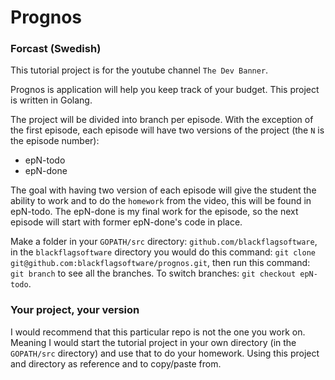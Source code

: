 # Prognos
### Forcast (Swedish)

This tutorial project is for the youtube channel `The Dev Banner`.

Prognos is application will help you keep track of your budget.  This project is written in Golang.

The project will be divided into branch per episode.  With the exception of the first episode, each episode will have two versions of the project (the `N` is the episode number):

- epN-todo
- epN-done

The goal with having two version of each episode will give the student the ability to work and to do the `homework` from the video, this will be found in epN-todo.  The epN-done is my final work for the episode, so the next episode will start with former epN-done's code in place.

Make a folder in your `GOPATH/src` directory: `github.com/blackflagsoftware`, in the `blackflagsoftware` directory you would do this command: `git clone git@github.com:blackflagsoftware/prognos.git`, then run this command: `git branch` to see all the branches.  To switch branches: `git checkout epN-todo`.

### Your project, your version
I would recommend that this particular repo is not the one you work on.  Meaning I would start the tutorial project in your own directory (in the `GOPATH/src` directory) and use that to do your homework.  Using this project and directory as reference and to copy/paste from.
